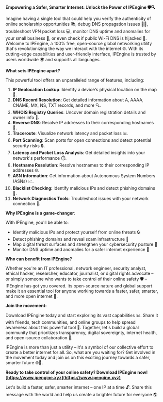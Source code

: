 **Empowering a Safer, Smarter Internet: Unlock the Power of IPEngine 🛡️🔍**

Imagine having a single tool that could help you verify the authenticity of online scholarship opportunities 📚, debug DNS propagation issues 👩‍💻, troubleshoot VPN packet loss 💻, monitor DNS uptime and anomalies for your small business 🏢, or even check if public Wi-Fi DNS is hijacked 🤖. Welcome to IPEngine, a 100% free, open-source global networking utility that's revolutionizing the way we interact with the internet 🌐. With its cutting-edge capabilities and user-friendly interface, IPEngine is trusted by users worldwide 🌍 and supports all languages.

**What sets IPEngine apart?**

This powerful tool offers an unparalleled range of features, including:

1.  **IP Geolocation Lookup**: Identify a device's physical location on the map 📍.
2.  **DNS Record Resolution**: Get detailed information about A, AAAA, CNAME, MX, NS, TXT records, and more 🔍.
3.  **WHOIS Registry Queries**: Uncover domain registration details and owner info 📝.
4.  **Reverse DNS**: Resolve IP addresses to their corresponding hostnames 🔄.
5.  **Traceroute**: Visualize network latency and packet loss 📊.
6.  **Port Scanning**: Scan ports for open connections and detect potential security risks 🔒.
7.  **Latency and Packet Loss Analysis**: Get detailed insights into your network's performance ⏱️.
8.  **Hostname Resolution**: Resolve hostnames to their corresponding IP addresses 🌐.
9.  **ASN Information**: Get information about Autonomous System Numbers (ASNs) 📈.
10. **Blacklist Checking**: Identify malicious IPs and detect phishing domains 🔴.
11. **Network Diagnostics Tools**: Troubleshoot issues with your network connection 🔧.

**Why IPEngine is a game-changer:**

With IPEngine, you'll be able to:

*   Identify malicious IPs and protect yourself from online threats 🔒
*   Detect phishing domains and reveal scam infrastructure 🚫
*   Map digital threat surfaces and strengthen your cybersecurity posture 🔗
*   Monitor DNS uptime and anomalies for a safer internet experience 👀

**Who can benefit from IPEngine?**

Whether you're an IT professional, network engineer, security analyst, ethical hacker, researcher, educator, journalist, or digital rights advocate – or simply someone who wants to take control of their online safety 🛡️ – IPEngine has got you covered. Its open-source nature and global support make it an essential tool for anyone working towards a faster, safer, smarter, and more open internet 🚀.

**Join the movement:**

Download IPEngine today and start exploring its vast capabilities 📊. Share it with friends, tech communities, and online groups to help spread awareness about this powerful tool 🤝. Together, let's build a global community that prioritizes transparency, digital sovereignty, internet health, and open-source collaboration 💖.

IPEngine is more than just a utility – it's a symbol of our collective effort to create a better internet for all. So, what are you waiting for? Get involved in the movement today and join us on this exciting journey towards a safer, smarter future 🌐🚀.

**Ready to take control of your online safety? Download IPEngine now! [https://www.ipengine.xyz](https://www.ipengine.xyz)**

Let's build a faster, safer, smarter internet – one IP at a time 🔓. Share this message with the world and help us create a brighter future for everyone 🌎